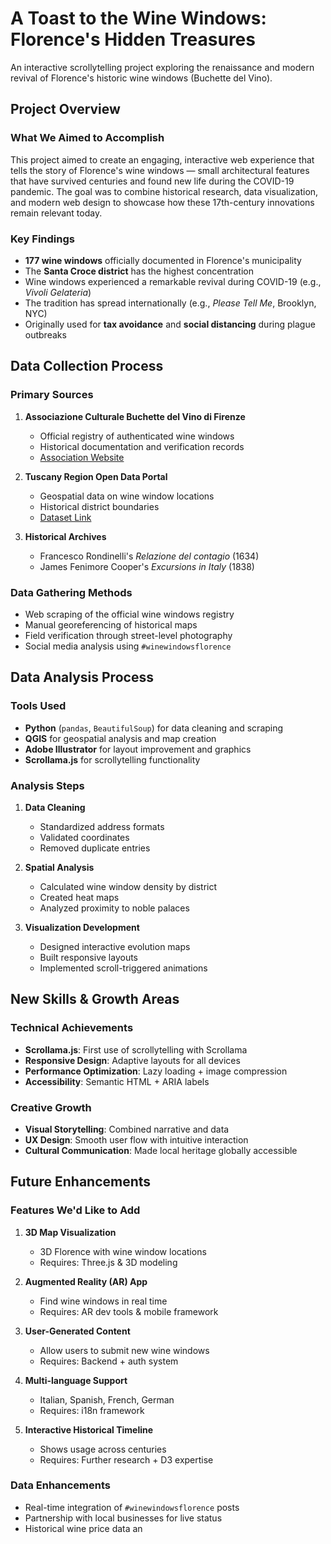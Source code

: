 # A Toast to the Wine Windows: Florence's Hidden Treasures

An interactive scrollytelling project exploring the renaissance and modern revival of Florence's historic wine windows (Buchette del Vino).

## Project Overview

### What We Aimed to Accomplish

This project aimed to create an engaging, interactive web experience that tells the story of Florence's wine windows — small architectural features that have survived centuries and found new life during the COVID-19 pandemic. The goal was to combine historical research, data visualization, and modern web design to showcase how these 17th-century innovations remain relevant today.

### Key Findings

- **177 wine windows** officially documented in Florence's municipality  
- The **Santa Croce district** has the highest concentration  
- Wine windows experienced a remarkable revival during COVID-19 (e.g., *Vivoli Gelateria*)  
- The tradition has spread internationally (e.g., *Please Tell Me*, Brooklyn, NYC)  
- Originally used for **tax avoidance** and **social distancing** during plague outbreaks  

## Data Collection Process

### Primary Sources

1. **Associazione Culturale Buchette del Vino di Firenze**  
   - Official registry of authenticated wine windows  
   - Historical documentation and verification records  
   - [Association Website](https://buchettedelvino.org)

2. **Tuscany Region Open Data Portal**  
   - Geospatial data on wine window locations  
   - Historical district boundaries  
   - [Dataset Link](https://dati.toscana.it)

3. **Historical Archives**  
   - Francesco Rondinelli's *Relazione del contagio* (1634)  
   - James Fenimore Cooper's *Excursions in Italy* (1838)

### Data Gathering Methods

- Web scraping of the official wine windows registry  
- Manual georeferencing of historical maps  
- Field verification through street-level photography  
- Social media analysis using `#winewindowsflorence`


## Data Analysis Process

### Tools Used

- **Python** (`pandas`, `BeautifulSoup`) for data cleaning and scraping  
- **QGIS** for geospatial analysis and map creation  
- **Adobe Illustrator** for layout improvement and graphics  
- **Scrollama.js** for scrollytelling functionality

### Analysis Steps

1. **Data Cleaning**  
   - Standardized address formats  
   - Validated coordinates  
   - Removed duplicate entries  

2. **Spatial Analysis**  
   - Calculated wine window density by district  
   - Created heat maps  
   - Analyzed proximity to noble palaces  

3. **Visualization Development**  
   - Designed interactive evolution maps  
   - Built responsive layouts  
   - Implemented scroll-triggered animations  

## New Skills & Growth Areas

### Technical Achievements

- **Scrollama.js**: First use of scrollytelling with Scrollama  
- **Responsive Design**: Adaptive layouts for all devices  
- **Performance Optimization**: Lazy loading + image compression  
- **Accessibility**: Semantic HTML + ARIA labels

### Creative Growth

- **Visual Storytelling**: Combined narrative and data  
- **UX Design**: Smooth user flow with intuitive interaction  
- **Cultural Communication**: Made local heritage globally accessible  


## Future Enhancements

### Features We'd Like to Add

1. **3D Map Visualization**  
   - 3D Florence with wine window locations  
   - Requires: Three.js & 3D modeling

2. **Augmented Reality (AR) App**  
   - Find wine windows in real time  
   - Requires: AR dev tools & mobile framework

3. **User-Generated Content**  
   - Allow users to submit new wine windows  
   - Requires: Backend + auth system

4. **Multi-language Support**  
   - Italian, Spanish, French, German  
   - Requires: i18n framework

5. **Interactive Historical Timeline**  
   - Shows usage across centuries  
   - Requires: Further research + D3 expertise

### Data Enhancements

- Real-time integration of `#winewindowsflorence` posts  
- Partnership with local businesses for live status  
- Historical wine price data an
